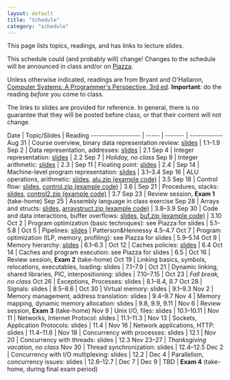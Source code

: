 ```yaml
---
layout: default
title: "Schedule"
category: "schedule"
---
```


This page lists topics, readings, and has links to lecture slides.

This schedule could (and probably will) change!  Changes to the schedule will be announced in class and/or on [Piazza](https://piazza.com/jhu/fall2020/601229).

Unless otherwise indicated, readings are from Bryant and O'Hallaron, [Computer Systems: A Programmer's Perspective, 3rd ed](https://csapp.cs.cmu.edu/).  **Important**: do the reading *before* you come to class.

The links to slides are provided for reference.  In general, there is no guarantee that they will be posted before class, or that their content will not change.

Date               | Topic/Slides | Reading
------------------ | ----- | ------- | ------------
Aug 31             | Course overview, binary data representation review: [slides](lectures/lecture01-public.pdf) | 1.1–1.9
Sep 2              | Data representation, addresses: [slides](lectures/lecture02-public.pdf) | 2.1
Sep 4              | Integer representation: [slides](lectures/lecture03-public.pdf) | 2.2
Sep 7              | *Holiday, no class*
Sep 9              | Integer arithmetic: [slides](lectures/lecture04-public.pdf) | 2.3 |
Sep 11             | Floating point: [slides](lectures/lecture05-public.pdf) | 2.4 |
Sep 14             | Machine-level program representation: [slides](lectures/lecture06-public.pdf) | 3.1–3.4
Sep 16             | ALU operations, arithmetic: [slides](lectures/lecture07-public.pdf), [alu.zip (example code)](lectures/alu.zip) | 3.5
Sep 18             | Control flow: [slides](lectures/lecture08-public.pdf), [control.zip (example code)](lectures/control.zip) | 3.6 |
Sep 21             | Procedures, stacks: [slides](lectures/lecture09-public.pdf), [control2.zip (example code)](lectures/control2.zip) | 3.7
Sep 23             | Review session, **Exam 1** (take-home)
Sep 25             | Assembly language in class exercise
Sep 28             | Arrays and structs: [slides](lectures/lecture10-public.pdf), [arraystruct.zip (example code)](lectures/arraystruct.zip) | 3.8–3.9
Sep 30             | Code and data interactions, buffer overflows: [slides](lectures/lecture11-public.pdf), [buf.zip (example code)](lectures/buf.zip) | 3.10
Oct 2              | Program optimization (basic techniques): see Piazza for slides | 5.1–5.8 |
Oct 5              | Pipelines: [slides](lectures/lecture13-public.pdf) | Patterson&amp;Hennessy 4.5–4.7
Oct 7              | Program optimization (ILP, memory, profiling): see Piazza for slides | 5.9–5.14
Oct 9              | Memory hierarchy: [slides](lectures/lecture15-public.pdf) | 6.1–6.3 | 
Oct 12             | Caches policies: [slides](lectures/lecture16-public.pdf) | 6.4
Oct 14             | Caches and program execution: see Piazza for slides | 6.5 |
Oct 16             | Review session, **Exam 2** (take-home)
Oct 19             | Linking basics, symbols, relocations, executables, loading: slides | 7.1–7.9 |
Oct 21             | Dynamic linking, shared libraries, PIC, interpositioning: slides | 7.10–7.15 |
Oct 23             | *Fall break, no class*
Oct 26             | Exceptions, Processes: slides | 8.1–8.4, 8.7
Oct 28             | Signals: slides | 8.5–8.6 |
Oct 30             | Virtual memory: slides | 9.1–9.3
Nov 2              | Memory management, address translation: slides | 9.4–9.7
Nov 4              | Memory mapping, dynamic memory allocation: slides | 9.8, 9.9, 9.11 |
Nov 6              | Review session, **Exam 3** (take-home)
Nov 9              | Unix I/O, files: slides | 10.1–10.11 |
Nov 11             | Networks, Internet Protocol: slides | 11.1–11.3 | 
Nov 13             | Sockets, Application Protocols: slides | 11.4 | 
Nov 16             | Network applications, HTTP: slides | 11.4–11.6 | 
Nov 18             | Concurrency with processes: slides | 12.1 |
Nov 20             | Concurrency with threads: slides | 12.3
Nov 23–27          | *Thanksgiving vacation, no class*
Nov 30             | Thread synchronization: slides | 12.4–12.5
Dec 2              | Concurrency with I/O multiplexing: slides | 12.2 |
Dec 4              | Parallelism, concurrency issues: slides | 12.6–12.7 |
Dec 7              |
Dec 9              |
TBD                | **Exam 4** (take-home, during final exam period)
